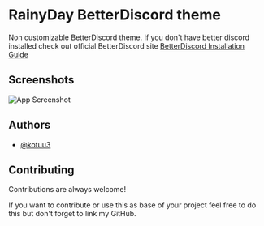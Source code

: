 
# RainyDay BetterDiscord theme
Non customizable BetterDiscord theme. 
If you don't have better discord installed check out official BetterDiscord site [BetterDiscord Installation Guide](https://docs.betterdiscord.app/users/getting-started/installation)
## Screenshots

![App Screenshot](https://cdn.discordapp.com/attachments/1080480632813142066/1082165320359346176/image.png)




## Authors

- [@kotuu3](https://www.github.com/kotuu3)




## Contributing

Contributions are always welcome!

If you want to contribute or use this as base of your project feel free to do this but don't forget to link my GitHub.

